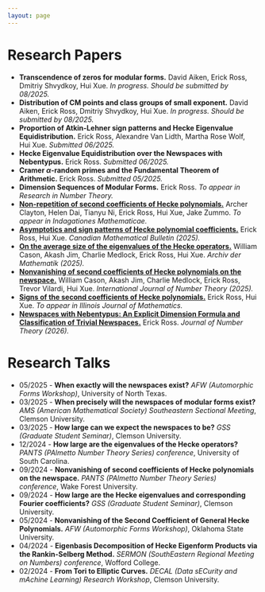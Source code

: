 ```yaml
---
layout: page
---
```



# Research Papers
- **Transcendence of zeros for modular forms.** David Aiken, Erick Ross, Dmitriy Shvydkoy, Hui Xue. *In progress. Should be submitted by 08/2025.*
- **Distribution of CM points and class groups of small exponent.** David Aiken, Erick Ross, Dmitriy Shvydkoy, Hui Xue. *In progress. Should be submitted by 08/2025.*
- **Proportion of Atkin-Lehner sign patterns and Hecke Eigenvalue Equidistribution.** Erick Ross, Alexandre Van Lidth, Martha Rose Wolf, Hui Xue. *Submitted 06/2025.*
- **Hecke Eigenvalue Equidistribution over the Newspaces with Nebentypus.** Erick Ross. *Submitted 06/2025.*
- **Cramer $\alpha$-random primes and the Fundamental Theorem of Arithmetic.** Erick Ross. *Submitted 05/2025.*
- **Dimension Sequences of Modular Forms.** Erick Ross. *To appear in Research in Number Theory.*
- [**Non-repetition of second coefficients of Hecke polynomials.**](https://arxiv.org/abs/2411.18419) Archer Clayton, Helen Dai, Tianyu Ni, Erick Ross, Hui Xue, Jake Zummo. *To appear in Indagationes Mathematicae.*
- [**Asymptotics and sign patterns of Hecke polynomial coefficients.**](https://arxiv.org/abs/2410.12008) Erick Ross, Hui Xue. *Canadian Mathematical Bulletin (2025).*
- [**On the average size of the eigenvalues of the Hecke operators.**](https://arxiv.org/abs/2407.19076) William Cason, Akash Jim, Charlie Medlock, Erick Ross, Hui Xue. *Archiv der Mathematik (2025).* 
- [**Nonvanishing of second coefficients of Hecke polynomials on the newspace.**](https://arxiv.org/abs/2407.11694) William Cason, Akash Jim, Charlie Medlock, Erick Ross, Trevor Vilardi, Hui Xue. *International Journal of Number Theory (2025).* 
- [**Signs of the second coefficients of Hecke polynomials.**](https://arxiv.org/abs/2407.10951) Erick Ross, Hui Xue. *To appear in Illinois Journal of Mathematics.* 
- [**Newspaces with Nebentypus: An Explicit Dimension Formula and Classification of Trivial Newspaces.**](https://arxiv.org/abs/2407.08881) Erick Ross. *Journal of Number Theory (2026).* 


# Research Talks
- 05/2025 - **When exactly will the newspaces exist?** *AFW (Automorphic Forms Workshop)*, University of North Texas.
- 03/2025 - **When precisely will the newspaces of modular forms exist?** *AMS (American Mathematical Society) Southeastern Sectional Meeting*, Clemson University.
- 03/2025 - **How large can we expect the newspaces to be?** *GSS (Graduate Student Seminar)*, Clemson University.
- 12/2024 - **How large are the eigenvalues of the Hecke operators?** *PANTS (PAlmetto Number Theory Series) conference*, University of South Carolina.
- 09/2024 - **Nonvanishing of second coefficients of Hecke polynomials on the newspace.** *PANTS (PAlmetto Number Theory Series) conference*, Wake Forest University.
- 09/2024 - **How large are the Hecke eigenvalues and corresponding Fourier coefficients?** *GSS (Graduate Student Seminar)*, Clemson University.
- 05/2024 - **Nonvanishing of the Second Coefficient of General Hecke Polynomials.** *AFW (Automorphic Forms Workshop)*, Oklahoma State University.
- 04/2024 - **Eigenbasis Decomposition of Hecke Eigenform Products via the Rankin-Selberg Method.** *SERMON (SouthEastern Regional Meeting on Numbers) conference*, Wofford College.
- 02/2024 - **From Tori to Elliptic Curves.** *DECAL (Data sECurity and mAchine Learning) Research Workshop*, Clemson University.



